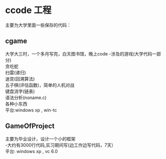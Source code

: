 ccode 工程
====================

主要为大学里面一些保存的代码：

cgame
-------------------------------
大学大三时，一个多月写完，白天图书馆，晚上code
-涉及的游戏(大学代码一部分)  
     贪吃蛇  
     扫雷(递归)  
     迷宫(回溯算法)  
     五子棋(评估函数)，简单的人机对战  
     键盘消字(链表)  
     语法分析(noname.c)  
     各种小东西  
平台:windows xp ,  win-tc  



GameOfProject
----------------------------------
主要为毕业设计，设计一个小的框架  
-大约有3000行代码,实习期间写(边工作边写代码，7天）  
平台: windows xp , vc 6.0  
